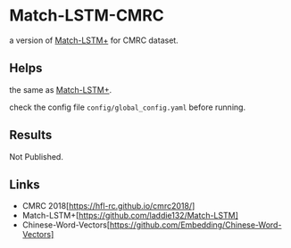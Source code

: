 # Match-LSTM-CMRC

a version of [Match-LSTM+](https://github.com/laddie132/Match-LSTM) for CMRC dataset.

## Helps
the same as [Match-LSTM+](https://github.com/laddie132/Match-LSTM).

check the config file `config/global_config.yaml` before running.

## Results
Not Published.

## Links
- CMRC 2018[https://hfl-rc.github.io/cmrc2018/]
- Match-LSTM+[https://github.com/laddie132/Match-LSTM]
- Chinese-Word-Vectors[https://github.com/Embedding/Chinese-Word-Vectors]
